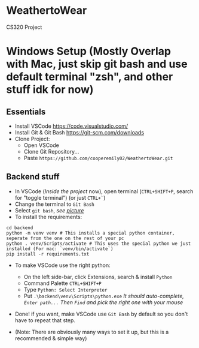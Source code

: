 # WeathertoWear
CS320 Project

# Windows Setup (Mostly Overlap with Mac, just skip git bash and use default terminal "zsh", and other stuff idk for now)

## Essentials
- Install VSCode https://code.visualstudio.com/
- Install Git & Git Bash https://git-scm.com/downloads
- Clone Project:
  - Open VSCode
  - Clone Git Repository...
  - Paste ```https://github.com/cooperemily02/WeathertoWear.git```
  
## Backend stuff
- In VSCode (*Inside the project* now), open terminal (`CTRL+SHIFT+P`, search for "toggle terminal") (or just ``` CTRL+` ```)
- Change the terminal to `Git Bash` 
- Select `git bash`, *see [picture](vscode-list-terminals-place.png)*
- To install the requirements:
```
cd backend
python -m venv venv # This installs a special python container, seperate from the one on the rest of your pc
python . venv/Scripts/activate # This uses the special python we just installed (For mac: `venv/bin/activate`)
pip install -r requirements.txt
```
- To make VSCode use the right python:
  - On the left side-bar, click Extensions, search &  install `Python`
  - Command Palette `CTRL+SHIFT+P`
  - Type `Python: Select Interpreter`
  - Put `.\backend\venv\Scripts\python.exe` *It should auto-complete, `Enter path...` Then `Find` and pick the right one with your mouse*

- Done! if you want, make VSCode use `Git Bash` by default so you don't have to repeat that step.
- (Note: There are obviously many ways to set it up, but this is a recommended & simple way)
